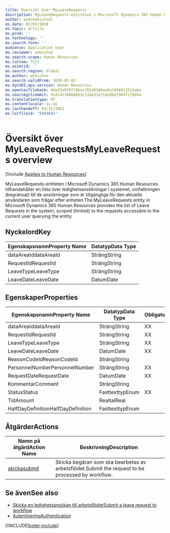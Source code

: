 ```yaml
---
title: Översikt över MyLeaveRequests
description: MyLeaveRequests-entiteten i Microsoft Dynamics 365 Human Resources tillhandahåller en lista över ledighetsansökningar i systemet, omfattningen (begränsat) till de ansökningar som är tillgängliga för den aktuella användaren som frågar efter enheten.
author: andreabichsel
ms.date: 02/03/2020
ms.topic: article
ms.prod: ''
ms.technology: ''
ms.search.form: ''
audience: Application User
ms.reviewer: anbichse
ms.search.scope: Human Resources
ms.custom: 7521
ms.assetid: ''
ms.search.region: Global
ms.author: anbichse
ms.search.validFrom: 2020-02-03
ms.dyn365.ops.version: Human Resources
ms.openlocfilehash: 44e23a076733bac782a0366aeba3456911522abe
ms.sourcegitcommit: 3cdc42346bb653c13ab33a7142dbb7969f1f6dda
ms.translationtype: HT
ms.contentlocale: sv-SE
ms.lasthandoff: 03/31/2021
ms.locfileid: "5803643"
---
```

# <a name="myleaverequests-overview"></a><span data-ttu-id="84a58-103">Översikt över MyLeaveRequests</span><span class="sxs-lookup"><span data-stu-id="84a58-103">MyLeaveRequests overview</span></span>

[!include [Applies to Human Resources](../includes/applies-to-hr.md)]

<span data-ttu-id="84a58-104">MyLeaveRequests-entiteten i Microsoft Dynamics 365 Human Resources tillhandahåller en lista över ledighetsansökningar i systemet, omfattningen (begränsat) till de ansökningar som är tillgängliga för den aktuella användaren som frågar efter enheten.</span><span class="sxs-lookup"><span data-stu-id="84a58-104">The MyLeaveRequests entity in Microsoft Dynamics 365 Human Resources provides the list of Leave Requests in the system, scoped (limited) to the requests accessible to the current user querying the entity.</span></span>

## <a name="key"></a><span data-ttu-id="84a58-105">Nyckelord</span><span class="sxs-lookup"><span data-stu-id="84a58-105">Key</span></span>

  | <span data-ttu-id="84a58-106">Egenskapsnamn</span><span class="sxs-lookup"><span data-stu-id="84a58-106">Property Name</span></span> | <span data-ttu-id="84a58-107">Datatyp</span><span class="sxs-lookup"><span data-stu-id="84a58-107">Data Type</span></span> |
  |---------------|-----------|
  | <span data-ttu-id="84a58-108">dataAreaId</span><span class="sxs-lookup"><span data-stu-id="84a58-108">dataAreaId</span></span>    | <span data-ttu-id="84a58-109">Sträng</span><span class="sxs-lookup"><span data-stu-id="84a58-109">String</span></span>    |
  | <span data-ttu-id="84a58-110">RequestId</span><span class="sxs-lookup"><span data-stu-id="84a58-110">RequestId</span></span>     | <span data-ttu-id="84a58-111">Sträng</span><span class="sxs-lookup"><span data-stu-id="84a58-111">String</span></span>    |
  | <span data-ttu-id="84a58-112">LeaveType</span><span class="sxs-lookup"><span data-stu-id="84a58-112">LeaveType</span></span>     | <span data-ttu-id="84a58-113">Sträng</span><span class="sxs-lookup"><span data-stu-id="84a58-113">String</span></span>    |
  | <span data-ttu-id="84a58-114">LeaveDate</span><span class="sxs-lookup"><span data-stu-id="84a58-114">LeaveDate</span></span>     | <span data-ttu-id="84a58-115">Datum</span><span class="sxs-lookup"><span data-stu-id="84a58-115">Date</span></span>      |
  
## <a name="properties"></a><span data-ttu-id="84a58-116">Egenskaper</span><span class="sxs-lookup"><span data-stu-id="84a58-116">Properties</span></span>

  | <span data-ttu-id="84a58-117">Egenskapsnamn</span><span class="sxs-lookup"><span data-stu-id="84a58-117">Property Name</span></span>     | <span data-ttu-id="84a58-118">Datatyp</span><span class="sxs-lookup"><span data-stu-id="84a58-118">Data Type</span></span> | <span data-ttu-id="84a58-119">Obligatoriskt</span><span class="sxs-lookup"><span data-stu-id="84a58-119">Required</span></span> |
  |-------------------|-----------|----------|
  | <span data-ttu-id="84a58-120">dataAreaId</span><span class="sxs-lookup"><span data-stu-id="84a58-120">dataAreaId</span></span>        | <span data-ttu-id="84a58-121">Sträng</span><span class="sxs-lookup"><span data-stu-id="84a58-121">String</span></span>    | <span data-ttu-id="84a58-122">X</span><span class="sxs-lookup"><span data-stu-id="84a58-122">X</span></span>        |
  | <span data-ttu-id="84a58-123">RequestId</span><span class="sxs-lookup"><span data-stu-id="84a58-123">RequestId</span></span>         | <span data-ttu-id="84a58-124">Sträng</span><span class="sxs-lookup"><span data-stu-id="84a58-124">String</span></span>    | <span data-ttu-id="84a58-125">X</span><span class="sxs-lookup"><span data-stu-id="84a58-125">X</span></span>        |
  | <span data-ttu-id="84a58-126">LeaveType</span><span class="sxs-lookup"><span data-stu-id="84a58-126">LeaveType</span></span>         | <span data-ttu-id="84a58-127">Sträng</span><span class="sxs-lookup"><span data-stu-id="84a58-127">String</span></span>    | <span data-ttu-id="84a58-128">X</span><span class="sxs-lookup"><span data-stu-id="84a58-128">X</span></span>        |
  | <span data-ttu-id="84a58-129">LeaveDate</span><span class="sxs-lookup"><span data-stu-id="84a58-129">LeaveDate</span></span>         | <span data-ttu-id="84a58-130">Datum</span><span class="sxs-lookup"><span data-stu-id="84a58-130">Date</span></span>      | <span data-ttu-id="84a58-131">X</span><span class="sxs-lookup"><span data-stu-id="84a58-131">X</span></span>        |
  | <span data-ttu-id="84a58-132">ReasonCodeId</span><span class="sxs-lookup"><span data-stu-id="84a58-132">ReasonCodeId</span></span>      | <span data-ttu-id="84a58-133">Sträng</span><span class="sxs-lookup"><span data-stu-id="84a58-133">String</span></span>    |          |
  | <span data-ttu-id="84a58-134">PersonnelNumber</span><span class="sxs-lookup"><span data-stu-id="84a58-134">PersonnelNumber</span></span>   | <span data-ttu-id="84a58-135">Sträng</span><span class="sxs-lookup"><span data-stu-id="84a58-135">String</span></span>    | <span data-ttu-id="84a58-136">X</span><span class="sxs-lookup"><span data-stu-id="84a58-136">X</span></span>        |
  | <span data-ttu-id="84a58-137">RequestDate</span><span class="sxs-lookup"><span data-stu-id="84a58-137">RequestDate</span></span>       | <span data-ttu-id="84a58-138">Datum</span><span class="sxs-lookup"><span data-stu-id="84a58-138">Date</span></span>      | <span data-ttu-id="84a58-139">X</span><span class="sxs-lookup"><span data-stu-id="84a58-139">X</span></span>        |
  | <span data-ttu-id="84a58-140">Kommentar</span><span class="sxs-lookup"><span data-stu-id="84a58-140">Comment</span></span>           | <span data-ttu-id="84a58-141">Sträng</span><span class="sxs-lookup"><span data-stu-id="84a58-141">String</span></span>    |          |
  | <span data-ttu-id="84a58-142">Status</span><span class="sxs-lookup"><span data-stu-id="84a58-142">Status</span></span>            | <span data-ttu-id="84a58-143">Fasttexttyp</span><span class="sxs-lookup"><span data-stu-id="84a58-143">Enum</span></span>      | <span data-ttu-id="84a58-144">X</span><span class="sxs-lookup"><span data-stu-id="84a58-144">X</span></span>        |
  | <span data-ttu-id="84a58-145">Tid</span><span class="sxs-lookup"><span data-stu-id="84a58-145">Amount</span></span>            | <span data-ttu-id="84a58-146">Realtal</span><span class="sxs-lookup"><span data-stu-id="84a58-146">Real</span></span>      |          |
  | <span data-ttu-id="84a58-147">HalfDayDefinition</span><span class="sxs-lookup"><span data-stu-id="84a58-147">HalfDayDefinition</span></span> | <span data-ttu-id="84a58-148">Fasttexttyp</span><span class="sxs-lookup"><span data-stu-id="84a58-148">Enum</span></span>      |          |

## <a name="actions"></a><span data-ttu-id="84a58-149">Åtgärder</span><span class="sxs-lookup"><span data-stu-id="84a58-149">Actions</span></span>

 | <span data-ttu-id="84a58-150">Namn på åtgärd</span><span class="sxs-lookup"><span data-stu-id="84a58-150">Action Name</span></span>                               | <span data-ttu-id="84a58-151">Beskrivning</span><span class="sxs-lookup"><span data-stu-id="84a58-151">Description</span></span>                                     |
 |-------------------------------------------|-------------------------------------------------|
 | [<span data-ttu-id="84a58-152">skicka</span><span class="sxs-lookup"><span data-stu-id="84a58-152">submit</span></span>](hr-developer-api-myleaverequests-submit.md)   | <span data-ttu-id="84a58-153">Skicka begäran som ska bearbetas av arbetsflödet.</span><span class="sxs-lookup"><span data-stu-id="84a58-153">Submit the request to be processed by workflow.</span></span> |

## <a name="see-also"></a><span data-ttu-id="84a58-154">Se även</span><span class="sxs-lookup"><span data-stu-id="84a58-154">See also</span></span>

- [<span data-ttu-id="84a58-155">Skicka en ledighetsansökan till arbetsflödet</span><span class="sxs-lookup"><span data-stu-id="84a58-155">Submit a leave request to workflow</span></span>](hr-developer-api-myleaverequests-submit.md)
- [<span data-ttu-id="84a58-156">Autentisering</span><span class="sxs-lookup"><span data-stu-id="84a58-156">Authentication</span></span>](hr-developer-api-authentication.md)

[!INCLUDE[footer-include](../includes/footer-banner.md)]